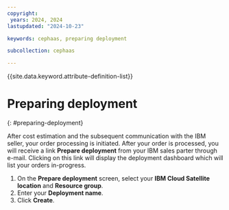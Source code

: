 ```yaml
---
copyright:
 years: 2024, 2024
lastupdated: "2024-10-23"

keywords: cephaas, preparing deployment

subcollection: cephaas

---
```


{{site.data.keyword.attribute-definition-list}}

# Preparing deployment
{: #preparing-deployment}

After cost estimation and the subsequent communication with the IBM seller, your order processing is initiated. After your order is processed, you will receive a link **Prepare deployment** from your IBM sales parter through e-mail. Clicking on this link will display the deployment dashboard which will list your orders in-progress.

1. On the **Prepare deployment** screen, select your **IBM Cloud Satellite location** and **Resource group**.
2. Enter your **Deployment name**. 
3. Click **Create**.
